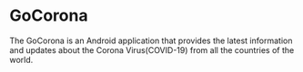 # GoCorona
The GoCorona is an Android application that provides the latest information and updates about the Corona Virus(COVID-19) from all the countries of the world.
